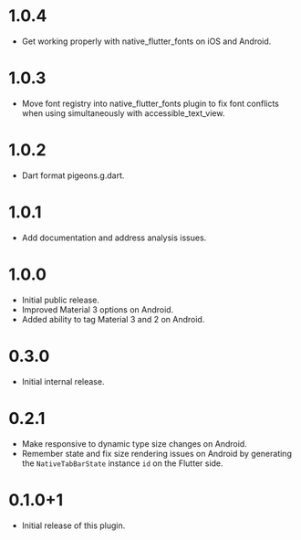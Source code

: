 # 1.0.4

- Get working properly with native_flutter_fonts on iOS and Android.

# 1.0.3

- Move font registry into native_flutter_fonts plugin to fix font conflicts
  when using simultaneously with accessible_text_view.

# 1.0.2

- Dart format pigeons.g.dart.

# 1.0.1

- Add documentation and address analysis issues.

# 1.0.0

- Initial public release.
- Improved Material 3 options on Android.
- Added ability to tag Material 3 and 2 on Android.

# 0.3.0

- Initial internal release.

# 0.2.1

- Make responsive to dynamic type size changes on Android.
- Remember state and fix size rendering issues on Android by generating the `NativeTabBarState` instance `id` on the Flutter side.

# 0.1.0+1

- Initial release of this plugin.
